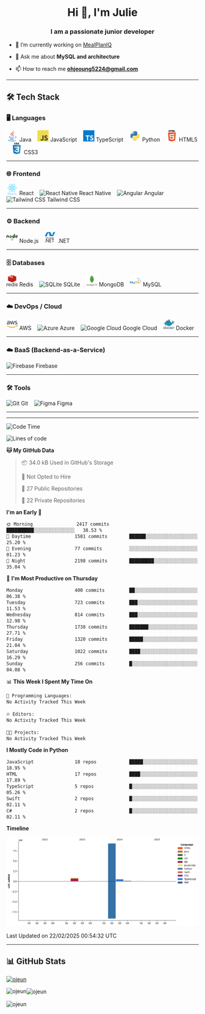 <h1 align="center">Hi 👋, I'm Julie</h1>
<h3 align="center">I am a passionate junior developer</h3>

- 🔭 I’m currently working on [MealPlanIQ](https://bcit-fall-2024.uc.r.appspot.com/static/)

- 💬 Ask me about **MySQL and architecture**

- 📫 How to reach me **ohjeoung5224@gmail.com**

---

## 🛠 Tech Stack

### 🖥 Languages
<p align="left">
  <img src="https://raw.githubusercontent.com/devicons/devicon/master/icons/java/java-original.svg" alt="Java" width="30" height="30"/> Java &nbsp;&nbsp;
  <img src="https://raw.githubusercontent.com/devicons/devicon/master/icons/javascript/javascript-original.svg" alt="JavaScript" width="30" height="30"/> JavaScript &nbsp;&nbsp;
  <img src="https://raw.githubusercontent.com/devicons/devicon/master/icons/typescript/typescript-original.svg" alt="TypeScript" width="30" height="30"/> TypeScript &nbsp;&nbsp;
  <img src="https://raw.githubusercontent.com/devicons/devicon/master/icons/python/python-original.svg" alt="Python" width="30" height="30"/> Python &nbsp;&nbsp;
  <img src="https://raw.githubusercontent.com/devicons/devicon/master/icons/html5/html5-original-wordmark.svg" alt="HTML5" width="30" height="30"/> HTML5 &nbsp;&nbsp;
  <img src="https://raw.githubusercontent.com/devicons/devicon/master/icons/css3/css3-original-wordmark.svg" alt="CSS3" width="30" height="30"/> CSS3
</p>

---

### 🌐 Frontend
<p align="left">
  <img src="https://raw.githubusercontent.com/devicons/devicon/master/icons/react/react-original-wordmark.svg" alt="React" width="30" height="30"/> React &nbsp;&nbsp;
  <img src="https://reactnative.dev/img/header_logo.svg" alt="React Native" width="30" height="30"/> React Native &nbsp;&nbsp;
  <img src="https://angular.io/assets/images/logos/angular/angular.svg" alt="Angular" width="30" height="30"/> Angular &nbsp;&nbsp;
  <img src="https://www.vectorlogo.zone/logos/tailwindcss/tailwindcss-icon.svg" alt="Tailwind CSS" width="30" height="30"/> Tailwind CSS
</p>

---

### ⚙️ Backend
<p align="left">
  <img src="https://raw.githubusercontent.com/devicons/devicon/master/icons/nodejs/nodejs-original-wordmark.svg" alt="Node.js" width="30" height="30"/> Node.js &nbsp;&nbsp;
  <img src="https://raw.githubusercontent.com/devicons/devicon/master/icons/dot-net/dot-net-original-wordmark.svg" alt=".NET" width="30" height="30"/> .NET
</p>

---

### 🗄 Databases
<p align="left">
  <img src="https://raw.githubusercontent.com/devicons/devicon/master/icons/redis/redis-original-wordmark.svg" alt="Redis" width="30" height="30"/> Redis &nbsp;&nbsp;
  <img src="https://www.vectorlogo.zone/logos/sqlite/sqlite-icon.svg" alt="SQLite" width="30" height="30"/> SQLite &nbsp;&nbsp;
  <img src="https://raw.githubusercontent.com/devicons/devicon/master/icons/mongodb/mongodb-original-wordmark.svg" alt="MongoDB" width="30" height="30"/> MongoDB &nbsp;&nbsp;
  <img src="https://raw.githubusercontent.com/devicons/devicon/master/icons/mysql/mysql-original-wordmark.svg" alt="MySQL" width="30" height="30"/> MySQL
</p>

---

### ☁️ DevOps / Cloud
<p align="left">
  <img src="https://raw.githubusercontent.com/devicons/devicon/master/icons/amazonwebservices/amazonwebservices-original-wordmark.svg" alt="AWS" width="30" height="30"/> AWS &nbsp;&nbsp;
  <img src="https://www.vectorlogo.zone/logos/microsoft_azure/microsoft_azure-icon.svg" alt="Azure" width="30" height="30"/> Azure &nbsp;&nbsp;
  <img src="https://www.vectorlogo.zone/logos/google_cloud/google_cloud-icon.svg" alt="Google Cloud" width="30" height="30"/> Google Cloud &nbsp;&nbsp;
  <img src="https://raw.githubusercontent.com/devicons/devicon/master/icons/docker/docker-original-wordmark.svg" alt="Docker" width="30" height="30"/> Docker
</p>

---

### ☁️ BaaS (Backend-as-a-Service)
<p align="left">
  <img src="https://www.vectorlogo.zone/logos/firebase/firebase-icon.svg" alt="Firebase" width="30" height="30"/> Firebase
</p>

---

### 🛠 Tools
<p align="left">
  <img src="https://www.vectorlogo.zone/logos/git-scm/git-scm-icon.svg" alt="Git" width="30" height="30"/> Git &nbsp;&nbsp;
  <img src="https://www.vectorlogo.zone/logos/figma/figma-icon.svg" alt="Figma" width="30" height="30"/> Figma
</p>

---
---
<!--START_SECTION:waka-->
![Code Time](http://img.shields.io/badge/Code%20Time-0%20secs-blue)

![Lines of code](https://img.shields.io/badge/From%20Hello%20World%20I%27ve%20Written-10.7%20million%20lines%20of%20code-blue)

**🐱 My GitHub Data** 

> 📦 34.0 kB Used in GitHub's Storage 
 > 
> 🚫 Not Opted to Hire
 > 
> 📜 27 Public Repositories 
 > 
> 🔑 22 Private Repositories 
 > 
**I'm an Early 🐤** 

```text
🌞 Morning                2417 commits        ██████████░░░░░░░░░░░░░░░   38.53 % 
🌆 Daytime                1581 commits        ██████░░░░░░░░░░░░░░░░░░░   25.20 % 
🌃 Evening                77 commits          ░░░░░░░░░░░░░░░░░░░░░░░░░   01.23 % 
🌙 Night                  2198 commits        █████████░░░░░░░░░░░░░░░░   35.04 % 
```
📅 **I'm Most Productive on Thursday** 

```text
Monday                   400 commits         ██░░░░░░░░░░░░░░░░░░░░░░░   06.38 % 
Tuesday                  723 commits         ███░░░░░░░░░░░░░░░░░░░░░░   11.53 % 
Wednesday                814 commits         ███░░░░░░░░░░░░░░░░░░░░░░   12.98 % 
Thursday                 1738 commits        ███████░░░░░░░░░░░░░░░░░░   27.71 % 
Friday                   1320 commits        █████░░░░░░░░░░░░░░░░░░░░   21.04 % 
Saturday                 1022 commits        ████░░░░░░░░░░░░░░░░░░░░░   16.29 % 
Sunday                   256 commits         █░░░░░░░░░░░░░░░░░░░░░░░░   04.08 % 
```


📊 **This Week I Spent My Time On** 

```text
💬 Programming Languages: 
No Activity Tracked This Week

🔥 Editors: 
No Activity Tracked This Week

🐱‍💻 Projects: 
No Activity Tracked This Week
```

**I Mostly Code in Python** 

```text
JavaScript               18 repos            █████░░░░░░░░░░░░░░░░░░░░   18.95 % 
HTML                     17 repos            ████░░░░░░░░░░░░░░░░░░░░░   17.89 % 
TypeScript               5 repos             █░░░░░░░░░░░░░░░░░░░░░░░░   05.26 % 
Swift                    2 repos             █░░░░░░░░░░░░░░░░░░░░░░░░   02.11 % 
C#                       2 repos             █░░░░░░░░░░░░░░░░░░░░░░░░   02.11 % 
```



**Timeline**

![Lines of Code chart](https://raw.githubusercontent.com/OJeun/OJeun/main/assets/bar_graph.png)


 Last Updated on 22/02/2025 00:54:32 UTC
<!--END_SECTION:waka-->
---

## 📊 GitHub Stats

<p align="left">
  <a href="https://github.com/ryo-ma/github-profile-trophy">
    <img src="https://github-profile-trophy.vercel.app/?username=ojeun" alt="ojeun" />
  </a>
</p>

<p>
  <img align="left" src="https://github-readme-stats.vercel.app/api/top-langs?username=ojeun&show_icons=true&locale=en&layout=compact" alt="ojeun" />
</p>

<p>
  <img align="center" src="https://github-readme-stats.vercel.app/api?username=ojeun&show_icons=true&locale=en" alt="ojeun" />
</p>

<p>
  <img align="center" src="https://streak-stats.demolab.com?user=ojeun" alt="ojeun" />
</p>
